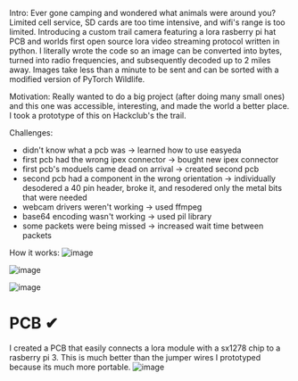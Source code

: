 Intro: 
Ever gone camping and wondered what animals were around you? Limited cell service, SD cards are too time intensive, and wifi's range is too limited. Introducing a custom trail camera featuring a lora rasberry pi hat PCB and worlds first open source lora video streaming protocol written in python. I literally wrote the code so an image can be converted into bytes, turned into radio frequencies, and subsequently decoded up to 2 miles away. Images take less than a minute to be sent and can be sorted with a modified version of PyTorch Wildlife. 

Motivation: 
Really wanted to do a big project (after doing many small ones) and this one was accessible, interesting, and made the world a better place. I took a prototype of this on Hackclub's the trail.

Challenges:
- didn't know what a pcb was -> learned how to use easyeda
- first pcb had the wrong ipex connector -> bought new ipex connector
- first pcb's moduels came dead on arrival -> created second pcb
- second pcb had a component in the wrong orientation -> individually desodered a 40 pin header, broke it, and resodered only the metal bits that were needed
- webcam drivers weren't working -> used ffmpeg
- base64 encoding wasn't working -> used pil library
- some packets were being missed  -> increased wait time between packets

How it works: 
![image](https://github.com/user-attachments/assets/f6232446-1c0b-4e67-a044-f8bd973873ba)

![image](https://github.com/user-attachments/assets/9380932b-402d-43e7-a354-f009e1f05b4b)

![image](https://github.com/user-attachments/assets/5b674318-ba81-40cc-a534-95e72daca2bd)


# PCB ✔

I created a PCB that easily connects a lora module with a sx1278 chip to a rasberry pi 3. This is much better than the jumper wires I prototyped because its much more portable. 
![image](https://github.com/SidharthBhatt/lora/assets/81537231/c85af4df-c06c-4aa9-a73f-0e79b648be90)



